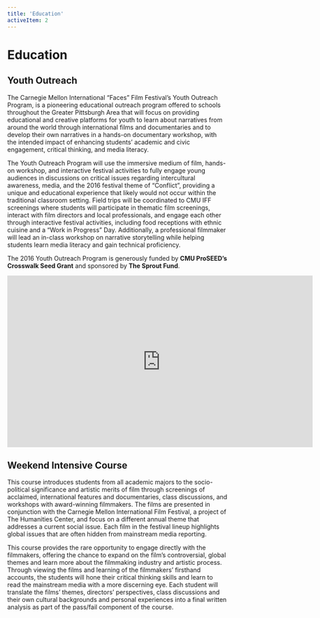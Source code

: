 ```yaml
---
title: 'Education'
activeItem: 2
---
```


# Education

<section>

## Youth Outreach

The Carnegie Mellon International “Faces” Film Festival’s Youth Outreach Program, is a pioneering educational outreach program offered to schools throughout the Greater Pittsburgh Area that will focus on providing educational and creative platforms for youth to learn about narratives from around the world through international films and documentaries and to develop their own narratives in a hands-on documentary workshop, with the intended impact of enhancing students’ academic and civic engagement, critical thinking, and media literacy.

The Youth Outreach Program will use the immersive medium of film, hands-on workshop, and interactive festival activities to fully engage young audiences in discussions on critical issues regarding intercultural awareness, media, and the 2016 festival theme of “Conflict”, providing a unique and educational experience that likely would not occur within the traditional classroom setting. Field trips will be coordinated to CMU IFF screenings where students will participate in thematic film screenings, interact with film directors and local professionals, and engage each other through interactive festival activities, including food receptions with ethnic cuisine and a “Work in Progress” Day. Additionally, a professional filmmaker will lead an in-class workshop on narrative storytelling while helping students learn media literacy and gain technical proficiency.

The 2016 Youth Outreach Program is generously funded by **CMU ProSEED’s Crosswalk Seed Grant** and sponsored by **The Sprout Fund**.

</section>

<section>

<iframe class="trailer" width="699" height="393" src="https://www.youtube.com/embed/qhKJDHCvyxM" title="YouTube video player" frameborder="0" allow="accelerometer; autoplay; clipboard-write; encrypted-media; gyroscope; picture-in-picture" allowfullscreen></iframe>

</section>

<section>

## Weekend Intensive Course

This course introduces students from all academic majors to the socio-political significance and artistic merits of film through screenings of acclaimed, international features and documentaries, class discussions, and workshops with award-winning filmmakers. The films are presented in conjunction with the Carnegie Mellon International Film Festival, a project of The Humanities Center, and focus on a different annual theme that addresses a current social issue. Each film in the festival lineup highlights global issues that are often hidden from mainstream media reporting.

This course provides the rare opportunity to engage directly with the filmmakers, offering the chance to expand on the film’s controversial, global themes and learn more about the filmmaking industry and artistic process. Through viewing the films and learning of the filmmakers’ firsthand accounts, the students will hone their critical thinking skills and learn to read the mainstream media with a more discerning eye. Each student will translate the films’ themes, directors’ perspectives, class discussions and their own cultural backgrounds and personal experiences into a final written analysis as part of the pass/fail component of the course.

</section>